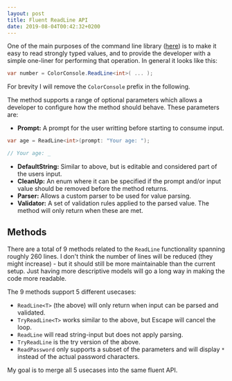 ```yaml
---
layout: post
title: Fluent ReadLine API
date: 2019-08-04T00:42:32+0200
---
```


One of the main purposes of the command line library ([here](https://github.com/deaddog/CommandLineParsing)) is to make it easy to read strongly typed values, and to provide the developer with a simple one-liner for performing that operation. In general it looks like this:
``` csharp
var number = ColorConsole.ReadLine<int>( ... );
```
For brevity I will remove the `ColorConsole` prefix in the following.

The method supports a range of optional parameters which allows a developer to configure how the method should behave.
These parameters are:

- **Prompt:** A prompt for the user writting before starting to consume input.

``` csharp
var age = ReadLine<int>(prompt: "Your age: ");

// Your age: _
```

- **DefaultString:** Similar to above, but is editable and considered part of the users input.
- **CleanUp:** An enum where it can be specified if the prompt and/or input value should be removed before the method returns.
- **Parser:** Allows a custom parser to be used for value parsing.
- **Validator:** A set of validation rules applied to the parsed value.
The method will only return when these are met.

## Methods
There are a total of 9 methods related to the `ReadLine` functionality spanning roughly 260 lines.
I don't think the number of lines will be reduced (they might increase) - but it should still be more maintainable than the current setup.
Just having more descriptive models will go a long way in making the code more readable.

The 9 methods support 5 different usecases:

- `ReadLine<T>` (the above) will only return when input can be parsed and validated.
- `TryReadLine<T>` works similar to the above, but Escape will cancel the loop.
- `ReadLine` will read string-input but does not apply parsing.
- `TryReadLine` is the try version of the above.
- `ReadPassword` only supports a subset of the parameters and will display `*` instead of the actual password characters.

My goal is to merge all 5 usecases into the same fluent API.